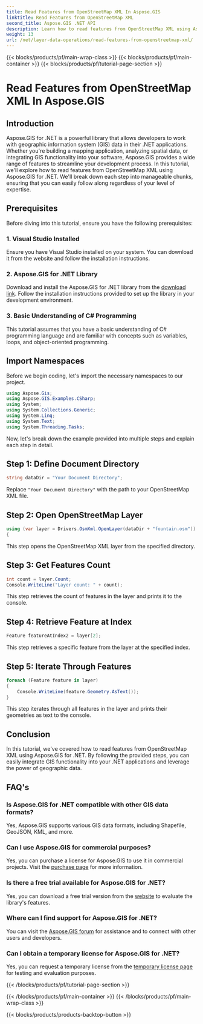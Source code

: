 ```yaml
---
title: Read Features from OpenStreetMap XML In Aspose.GIS
linktitle: Read Features from OpenStreetMap XML
second_title: Aspose.GIS .NET API
description: Learn how to read features from OpenStreetMap XML using Aspose.GIS for .NET. Step-by-step tutorial with code examples.
weight: 13
url: /net/layer-data-operations/read-features-from-openstreetmap-xml/
---
```


{{< blocks/products/pf/main-wrap-class >}}
{{< blocks/products/pf/main-container >}}
{{< blocks/products/pf/tutorial-page-section >}}

# Read Features from OpenStreetMap XML In Aspose.GIS

## Introduction
Aspose.GIS for .NET is a powerful library that allows developers to work with geographic information system (GIS) data in their .NET applications. Whether you're building a mapping application, analyzing spatial data, or integrating GIS functionality into your software, Aspose.GIS provides a wide range of features to streamline your development process.
In this tutorial, we'll explore how to read features from OpenStreetMap XML using Aspose.GIS for .NET. We'll break down each step into manageable chunks, ensuring that you can easily follow along regardless of your level of expertise.
## Prerequisites
Before diving into this tutorial, ensure you have the following prerequisites:
### 1. Visual Studio Installed
Ensure you have Visual Studio installed on your system. You can download it from the website and follow the installation instructions.
### 2. Aspose.GIS for .NET Library
Download and install the Aspose.GIS for .NET library from the [download link](https://releases.aspose.com/gis/net/). Follow the installation instructions provided to set up the library in your development environment.
### 3. Basic Understanding of C# Programming
This tutorial assumes that you have a basic understanding of C# programming language and are familiar with concepts such as variables, loops, and object-oriented programming.
## Import Namespaces
Before we begin coding, let's import the necessary namespaces to our project.

```csharp
using Aspose.Gis;
using Aspose.GIS.Examples.CSharp;
using System;
using System.Collections.Generic;
using System.Linq;
using System.Text;
using System.Threading.Tasks;
```

Now, let's break down the example provided into multiple steps and explain each step in detail.
## Step 1: Define Document Directory
```csharp
string dataDir = "Your Document Directory";
```
Replace `"Your Document Directory"` with the path to your OpenStreetMap XML file.
## Step 2: Open OpenStreetMap Layer
```csharp
using (var layer = Drivers.OsmXml.OpenLayer(dataDir + "fountain.osm"))
{
```
This step opens the OpenStreetMap XML layer from the specified directory.
## Step 3: Get Features Count
```csharp
int count = layer.Count;
Console.WriteLine("Layer count: " + count);
```
This step retrieves the count of features in the layer and prints it to the console.
## Step 4: Retrieve Feature at Index
```csharp
Feature featureAtIndex2 = layer[2];
```
This step retrieves a specific feature from the layer at the specified index.
## Step 5: Iterate Through Features
```csharp
foreach (Feature feature in layer)
{
    Console.WriteLine(feature.Geometry.AsText());
}
```
This step iterates through all features in the layer and prints their geometries as text to the console.
## Conclusion
In this tutorial, we've covered how to read features from OpenStreetMap XML using Aspose.GIS for .NET. By following the provided steps, you can easily integrate GIS functionality into your .NET applications and leverage the power of geographic data.
## FAQ's
### Is Aspose.GIS for .NET compatible with other GIS data formats?
Yes, Aspose.GIS supports various GIS data formats, including Shapefile, GeoJSON, KML, and more.
### Can I use Aspose.GIS for commercial purposes?
Yes, you can purchase a license for Aspose.GIS to use it in commercial projects. Visit the [purchase page](https://purchase.aspose.com/buy) for more information.
### Is there a free trial available for Aspose.GIS for .NET?
Yes, you can download a free trial version from the [website](https://releases.aspose.com/) to evaluate the library's features.
### Where can I find support for Aspose.GIS for .NET?
You can visit the [Aspose.GIS forum](https://forum.aspose.com/c/gis/33) for assistance and to connect with other users and developers.
### Can I obtain a temporary license for Aspose.GIS for .NET?
Yes, you can request a temporary license from the [temporary license page](https://purchase.aspose.com/temporary-license/) for testing and evaluation purposes.

{{< /blocks/products/pf/tutorial-page-section >}}

{{< /blocks/products/pf/main-container >}}
{{< /blocks/products/pf/main-wrap-class >}}

{{< blocks/products/products-backtop-button >}}
